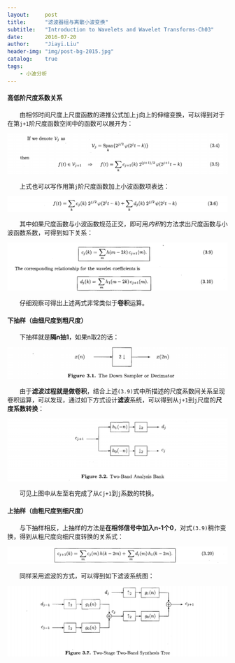 ```yaml
---
layout:     post
title:      "滤波器组与离散小波变换"
subtitle:   "Introduction to Wavelets and Wavelet Transforms-Ch03"
date:       2016-07-20
author:     "Jiayi.Liu"
header-img: "img/post-bg-2015.jpg"
catalog: 	true
tags:
    - 小波分析
---
```


#### 高低阶尺度系数关系

　　由相邻时间尺度上尺度函数的递推公式加上`j`向上的伸缩变换，可以得到对于在第`j+1`阶尺度函数空间中的函数可以展开为：

![img](\img\in-post\Wavelet\3.4.png)

　　上式也可以写作用第`j`阶尺度函数加上小波函数项表达：

![img](\img\in-post\Wavelet\3.6.png)

　　其中如果尺度函数与小波函数规范正交，即可用*内积*的方法求出尺度函数与小波函数系数，可得到如下关系：

![img](\img\in-post\Wavelet\3.9.png)

　　仔细观察可得出上述两式非常类似于**卷积**运算。

#### 下抽样（由细尺度到粗尺度）

　　下抽样就是**隔n抽1**，如果n取2的话：

![img](\img\in-post\Wavelet\F3.1.png)

　　由于**滤波过程就是做卷积**，结合上述`(3.9)`式中所描述的尺度系数间关系呈现卷积运算，可以发现，通过如下方式设计**滤波**系统，可以得到从`j+1`到`j`尺度的**尺度系数转换**：

![img](\img\in-post\Wavelet\F3.2.png)

　　可见上图中从左至右完成了从`Cj+1`到`j`系数的转换。

#### 上抽样（由粗尺度到细尺度）

　　与下抽样相反，上抽样的方法是**在相邻信号中加入n-1个0**，对式`(3.9)`稍作变换，得到从粗尺度向细尺度转换的关系式：

![img](\img\in-post\Wavelet\3.20.png)

　　同样采用滤波的方式，可以得到如下滤波系统图：

![img](\img\in-post\Wavelet\F3.7.png)